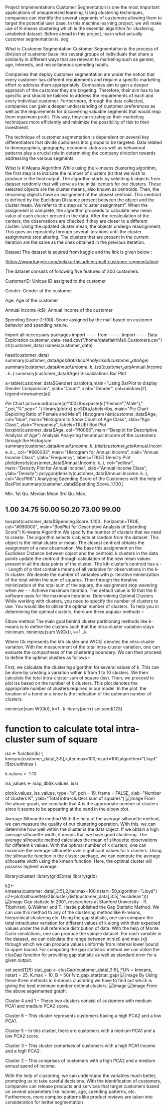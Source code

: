 Project implementations
Customer Segmentation is one the most important applications of unsupervised learning. Using clustering techniques, companies can identify the several segments of customers allowing them to target the potential user base. In this machine learning project, we will make use of K-means clustering which is the essential algorithm for clustering unlabeled dataset. Before ahead in this project, learn what actually customer segmentation is.
seg

What is Customer Segmentation
Customer Segmentation is the process of division of customer base into several groups of individuals that share a similarity in different ways that are relevant to marketing such as gender, age, interests, and miscellaneous spending habits.

Companies that deploy customer segmentation are under the notion that every customer has different requirements and require a specific marketing effort to address them appropriately. Companies aim to gain a deeper approach of the customer they are targeting. Therefore, their aim has to be specific and should be tailored to address the requirements of each and every individual customer. Furthermore, through the data collected, companies can gain a deeper understanding of customer preferences as well as the requirements for discovering valuable segments that would reap them maximum profit. This way, they can strategize their marketing techniques more efficiently and minimize the possibility of risk to their investment.

The technique of customer segmentation is dependent on several key differentiators that divide customers into groups to be targeted. Data related to demographics, geography, economic status as well as behavioral patterns play a crucial role in determining the company direction towards addressing the various segments

What is K-Means Algorithm
While using the k-means clustering algorithm, the first step is to indicate the number of clusters (k) that we wish to produce in the final output. The algorithm starts by selecting k objects from dataset randomly that will serve as the initial centers for our clusters. These selected objects are the cluster means, also known as centroids. Then, the remaining objects have an assignment of the closest centroid. This centroid is defined by the Euclidean Distance present between the object and the cluster mean. We refer to this step as “cluster assignment”. When the assignment is complete, the algorithm proceeds to calculate new mean value of each cluster present in the data. After the recalculation of the centers, the observations are checked if they are closer to a different cluster. Using the updated cluster mean, the objects undergo reassignment. This goes on repeatedly through several iterations until the cluster assignments stop altering. The clusters that are present in the current iteration are the same as the ones obtained in the previous iteration.

Dataset
The dataset is aquired from kaggle and the link is given below :

(https://www.kaggle.com/nelakurthisudheer/mall-customer-segmentation)


The dataset consists of following five features of 200 customers:

CustomerID: Unique ID assigned to the customer

Gender: Gender of the customer

Age: Age of the customer

Annual Income (k$): Annual Income of the customer

Spending Score (1-100): Score assigned by the mall based on customer behavior and spending nature. 

Import all neccessary packages
import ----- from ------
import -----
Data Exploration
customer_data=read.csv("/home/dataflair/Mall_Customers.csv")
str(customer_data)
names(customer_data)

head(customer_data)
summary(customer_data$Age)
Statistical Analysis
sd(customer_data$Age)
summary(customer_data$Annual.Income..k..)
sd(customer_data$Annual.Income..k..)
summary(customer_data$Age)
Visualizations
Bar Plot

a=table(customer_data$Gender)
barplot(a,main="Using BarPlot to display Gender Comparision",
       ylab="Count",
       xlab="Gender",
       col=rainbow(2),
       legend=rownames(a))
       

Pie Chart
pct=round(a/sum(a)*100)
lbs=paste(c("Female","Male")," ",pct,"%",sep=" ")
library(plotrix)
pie3D(a,labels=lbs,
   main="Pie Chart Depicting Ratio of Female and Male")
Histogram
hist(customer_data$Age,
    col="blue",
    main="Histogram to Show Count of Age Class",
    xlab="Age Class",
    ylab="Frequency",
    labels=TRUE)
Box Plot
boxplot(customer_data$Age,
       col="ff0066",
       main="Boxplot for Descriptive Analysis of Age")
Analysis
Analyzing the annual income of the customers through the Histogram
summary(customer_data$Annual.Income..k..)
hist(customer_data$Annual.Income..k..,
  col="#660033",
  main="Histogram for Annual Income",
  xlab="Annual Income Class",
  ylab="Frequency",
  labels=TRUE)
Density Plot
plot(density(customer_data$Annual.Income..k..),
    col="yellow",
    main="Density Plot for Annual Income",
    xlab="Annual Income Class",
    ylab="Density")
polygon(density(customer_data$Annual.Income..k..),
        col="#ccff66")
Analyzing Spending Score of the Customers with the help of BoxPlot
summary(customer_data$Spending.Score..1.100.)

Min. 1st Qu. Median Mean 3rd Qu. Max. 
## 1.00 34.75 50.00 50.20 73.00 99.00

boxplot(customer_data$Spending.Score..1.100.,
   horizontal=TRUE,
   col="#990000",
   main="BoxPlot for Descriptive Analysis of Spending Score") 
   K-means Algorithm
We specify the number of clusters that we need to create.
The algorithm selects k objects at random from the dataset. This object is the initial cluster or mean.
The closest centroid obtains the assignment of a new observation. We base this assignment on the Euclidean Distance between object and the centroid.
k clusters in the data points update the centroid through calculation of the new mean values present in all the data points of the cluster. The kth cluster’s centroid has a - - Length of p that contains means of all variables for observations in the k-th cluster. We denote the number of variables with p.
Iterative minimization of the total within the sum of squares. Then through the iterative minimization of the total sum of the square, the assignment stop wavering when we - - Achieve maximum iteration. The default value is 10 that the R software uses for the maximum iterations.
Determining Optimal Clusters
While working with clusters, you need to specify the number of clusters to use. You would like to utilize the optimal number of clusters. To help you in determining the optimal clusters, there are three popular methods –

Elbow method The main goal behind cluster partitioning methods like k-means is to define the clusters such that the intra-cluster variation stays minimum.
minimize(sum W(Ck)), k=1…k

Where Ck represents the kth cluster and W(Ck) denotes the intra-cluster variation. With the measurement of the total intra-cluster variation, one can evaluate the compactness of the clustering boundary. We can then proceed to define the optimal clusters as follows –

First, we calculate the clustering algorithm for several values of k. This can be done by creating a variation within k from 1 to 10 clusters. We then calculate the total intra-cluster sum of square (iss). Then, we proceed to plot iss based on the number of k clusters. This plot denotes the appropriate number of clusters required in our model. In the plot, the location of a bend or a knee is the indication of the optimum number of clusters.

minimize(sum W(Ck)), k=1…k
library(purrr)
set.seed(123)
# function to calculate total intra-cluster sum of square 
iss <- function(k) {
  kmeans(customer_data[,3:5],k,iter.max=100,nstart=100,algorithm="Lloyd" )$tot.withinss
}

k.values <- 1:10


iss_values <- map_dbl(k.values, iss)

plot(k.values, iss_values,
    type="b", pch = 19, frame = FALSE, 
    xlab="Number of clusters K",
    ylab="Total intra-clusters sum of squares") 
    ![image](https://github.com/user-attachments/assets/0669c48d-e497-425d-b2ca-34841dfc57e6) 
    From the above graph, we conclude that 4 is the appropriate number of clusters since it seems to be appearing at the bend in the elbow plot.

Average Silhouette method With the help of the average silhouette method, we can measure the quality of our clustering operation. With this, we can determine how well within the cluster is the data object. If we obtain a high average silhouette width, it means that we have good clustering. The average silhouette method calculates the mean of silhouette observations for different k values. With the optimal number of k clusters, one can maximize the average silhouette over significant values for k clusters.
Using the silhouette function in the cluster package, we can compute the average silhouette width using the kmean function. Here, the optimal cluster will possess highest average.

library(cluster) 
library(gridExtra)
library(grid)


k2<-kmeans(customer_data[,3:5],2,iter.max=100,nstart=50,algorithm="Lloyd")
s2<-plot(silhouette(k2$cluster,dist(customer_data[,3:5],"euclidean"))) 
![image](https://github.com/user-attachments/assets/c7badda0-5ca6-4921-a1d2-46026539fbfb) 
Gap statistic In 2001, researchers at Stanford University – R. Tibshirani, G.Walther and T. Hastie published the Gap Statistic Method. We can use this method to any of the clustering method like K-means, hierarchical clustering etc. Using the gap statistic, one can compare the total intracluster variation for different values of k along with their expected values under the null reference distribution of data. With the help of Monte Carlo simulations, one can produce the sample dataset. For each variable in the dataset, we can calculate the range between min(xi) and max (xj) through which we can produce values uniformly from interval lower bound to upper bound.
For computing the gap statistics method we can utilize the clusGap function for providing gap statistic as well as standard error for a given output.

set.seed(125)
stat_gap <- clusGap(customer_data[,3:5], FUN = kmeans, nstart = 25,
            K.max = 10, B = 50)
fviz_gap_stat(stat_gap) 
![image](https://github.com/user-attachments/assets/5036724b-7403-4218-ba13-4bce4ca8527c) 
By Using these three methods in k-means clustering we have to find out which is giving the best minimum number optimal clusters. 
![image](https://github.com/user-attachments/assets/c23fc260-8f10-4200-a2a5-413e57386b8c) 
![image](https://github.com/user-attachments/assets/e9afc599-0564-4133-a995-114d73e3a723) 
From the above segemented graph:

Cluster 4 and 1 – These two clusters consist of customers with medium PCA1 and medium PCA2 score.

Cluster 6 – This cluster represents customers having a high PCA2 and a low PCA1.

Cluster 5 – In this cluster, there are customers with a medium PCA1 and a low PCA2 score.

Cluster 3 – This cluster comprises of customers with a high PCA1 income and a high PCA2.

Cluster 2 – This comprises of customers with a high PCA2 and a medium annual spend of income.

With the help of clustering, we can understand the variables much better, prompting us to take careful decisions. With the identification of customers, companies can release products and services that target customers based on several parameters like income, age, spending patterns, etc. Furthermore, more complex patterns like product reviews are taken into consideration for better segmentation




